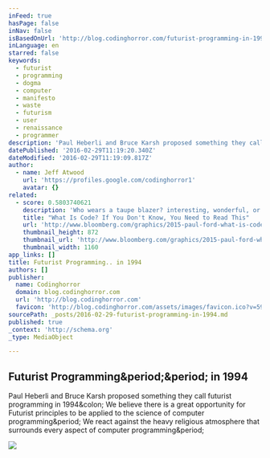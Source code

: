 ```yaml
---
inFeed: true
hasPage: false
inNav: false
isBasedOnUrl: 'http://blog.codinghorror.com/futurist-programming-in-1994/'
inLanguage: en
starred: false
keywords:
  - futurist
  - programming
  - dogma
  - computer
  - manifesto
  - waste
  - futurism
  - user
  - renaissance
  - programmer
description: 'Paul Heberli and Bruce Karsh proposed something they call futurist programming in 1994: We believe there is a great opportunity for Futurist principles to be applied to the science of computer programming. We react against the heavy religious atmosphere that surrounds every aspect of computer programming.'
datePublished: '2016-02-29T11:19:20.340Z'
dateModified: '2016-02-29T11:19:09.817Z'
author:
  - name: Jeff Atwood
    url: 'https://profiles.google.com/codinghorror1'
    avatar: {}
related:
  - score: 0.5803740621
    description: 'Who wears a taupe blazer? interesting, wonderful, or disturbing way. A computer is a clock with benefits. They all work the same, doing second-grade math, one step at a time: Tick, take a number and put it in box one. Tick, take another number, put it in box two.'
    title: "What Is Code? If You Don't Know, You Need to Read This"
    url: 'http://www.bloomberg.com/graphics/2015-paul-ford-what-is-code/'
    thumbnail_height: 872
    thumbnail_url: 'http://www.bloomberg.com/graphics/2015-paul-ford-what-is-code/images/promo.jpg'
    thumbnail_width: 1160
app_links: []
title: Futurist Programming.. in 1994
authors: []
publisher:
  name: Codinghorror
  domain: blog.codinghorror.com
  url: 'http://blog.codinghorror.com'
  favicon: 'http://blog.codinghorror.com/assets/images/favicon.ico?v=599dd18a1c'
sourcePath: _posts/2016-02-29-futurist-programming-in-1994.md
published: true
_context: 'http://schema.org'
_type: MediaObject

---
```

<article style=""><h1>Futurist Programming&amp;period;&amp;period; in 1994</h1><p>Paul Heberli and Bruce Karsh proposed something they call futurist programming in 1994&amp;colon; We believe there is a great opportunity for Futurist principles to be applied to the science of computer programming&amp;period; We react against the heavy religious atmosphere that surrounds every aspect of computer programming&amp;period;</p><img src="http://blog.codinghorror.com/content/images/uploads/2007/07/6a0120a85dcdae970b0120a86d8b04970b-pi.jpg" /></article>